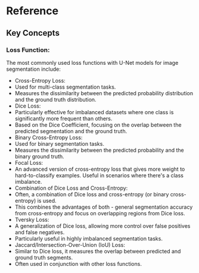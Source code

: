 # Reference

## Key Concepts

### Loss Function:
The most commonly used loss functions with U-Net models for image segmentation include:

- Cross-Entropy Loss: 
 - Used for multi-class segmentation tasks.
 - Measures the dissimilarity between the predicted probability distribution and the ground truth distribution.
- Dice Loss:
 - Particularly effective for imbalanced datasets where one class is significantly more frequent than others.
 - Based on the Dice Coefficient, focusing on the overlap between the predicted segmentation and the ground truth.
- Binary Cross-Entropy Loss:
 - Used for binary segmentation tasks.
 - Measures the dissimilarity between the predicted probability and the binary ground truth.
- Focal Loss:
 - An advanced version of cross-entropy loss that gives more weight to hard-to-classify examples.
  Useful in scenarios where there's a class imbalance.
- Combination of Dice Loss and Cross-Entropy:
 - Often, a combination of Dice loss and cross-entropy (or binary cross-entropy) is used.
 - This combines the advantages of both - general segmentation accuracy from cross-entropy and focus on overlapping regions from Dice loss.
- Tversky Loss:
 - A generalization of Dice loss, allowing more control over false positives and false negatives.
 - Particularly useful in highly imbalanced segmentation tasks.
- Jaccard/Intersection-Over-Union (IoU) Loss:
 - Similar to Dice loss, it measures the overlap between predicted and ground truth segments.
 - Often used in conjunction with other loss functions.
